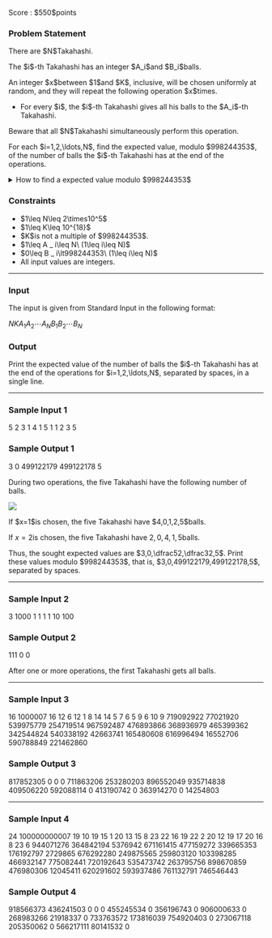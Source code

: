 
<div>

<span>

<span>

<p>
Score : $550$points
</p>

<div>

<section>

### **Problem Statement**

<p>
There are $N$Takahashi.
</p>

<p>
The $i$-th Takahashi has an integer $A_i$and $B_i$balls.
</p>

<p>
An integer $x$between $1$and $K$, inclusive, will be chosen uniformly at random, and they will repeat the following operation $x$times.
</p>

<ul>

<li>
For every $i$, the $i$-th Takahashi gives all his balls to the $A_i$-th Takahashi.
</li>

</ul>

<p>
Beware that all $N$Takahashi simultaneously perform this operation.
</p>

<p>
For each $i=1,2,\ldots,N$, find the expected value, modulo $998244353$, of the number of balls the $i$-th Takahashi has at the end of the operations.
</p>

<details>

<summary>
How to find a expected value modulo $998244353$
</summary>
It can be proved that the sought probability is always a rational number. Additionally, the constraints of this problem guarantee that if the sought probability is represented as an irreducible fraction $\frac{y}{x}$, then $x$is not divisible by $998244353$.

Here, there is a unique $0\leq z\lt998244353$such that $y\equiv xz\pmod{998244353}$, so report this $z$.

</details>

</section>

</div>

<div>

<section>

### **Constraints**

<ul>

<li>
$1\leq N\leq 2\times10^5$
</li>

<li>
$1\leq K\leq 10^{18}$
</li>

<li>
$K$is not a multiple of $998244353$.
</li>

<li>
$1\leq A _ i\leq N\ (1\leq i\leq N)$
</li>

<li>
$0\leq B _ i\lt998244353\ (1\leq i\leq N)$
</li>

<li>
All input values are integers.
</li>

</ul>

</section>

</div>

---

<div>

<div>

<section>

### **Input**

<p>
The input is given from Standard Input in the following format:
</p>

<div>

$N$$K$$A _ 1$$A _ 2$$\cdots$$A _ N$$B _ 1$$B _ 2$$\cdots$$B _ N$
</div>

</section>

</div>

<div>

<section>

### **Output**

<p>
Print the expected value of the number of balls the $i$-th Takahashi has at the end of the operations for $i=1,2,\ldots,N$, separated by spaces, in a single line.
</p>

</section>

</div>

</div>

---

<div>

<section>

### **Sample Input 1**

<div>

5 2
3 1 4 1 5
1 1 2 3 5

</div>

</section>

</div>

<div>

<section>

### **Sample Output 1**

<div>

3 0 499122179 499122178 5

</div>

<p>
During two operations, the five Takahashi have the following number of balls.
</p>

<p>

<img src="https://img.atcoder.jp/abc310/eeca44e66744660173a72967840e158a.png">

</img>

</p>

<p>
If $x=1$is chosen, the five Takahashi have $4,0,1,2,5$balls.

If $x=2$is chosen, the five Takahashi have $2,0,4,1,5$balls.  
</p>

<p>
Thus, the sought expected values are $3,0,\dfrac52,\dfrac32,5$.
Print these values modulo $998244353$, that is, $3,0,499122179,499122178,5$, separated by spaces.
</p>

</section>

</div>

---

<div>

<section>

### **Sample Input 2**

<div>

3 1000
1 1 1
1 10 100

</div>

</section>

</div>

<div>

<section>

### **Sample Output 2**

<div>

111 0 0

</div>

<p>
After one or more operations, the first Takahashi gets all balls.
</p>

</section>

</div>

---

<div>

<section>

### **Sample Input 3**

<div>

16 1000007
16 12 6 12 1 8 14 14 5 7 6 5 9 6 10 9
719092922 77021920 539975779 254719514 967592487 476893866 368936979 465399362 342544824 540338192 42663741 165480608 616996494 16552706 590788849 221462860

</div>

</section>

</div>

<div>

<section>

### **Sample Output 3**

<div>

817852305 0 0 0 711863206 253280203 896552049 935714838 409506220 592088114 0 413190742 0 363914270 0 14254803

</div>

</section>

</div>

---

<div>

<section>

### **Sample Input 4**

<div>

24 100000000007
19 10 19 15 1 20 13 15 8 23 22 16 19 22 2 20 12 19 17 20 16 8 23 6
944071276 364842194 5376942 671161415 477159272 339665353 176192797 2729865 676292280 249875565 259803120 103398285 466932147 775082441 720192643 535473742 263795756 898670859 476980306 12045411 620291602 593937486 761132791 746546443

</div>

</section>

</div>

<div>

<section>

### **Sample Output 4**

<div>

918566373 436241503 0 0 0 455245534 0 356196743 0 906000633 0 268983266 21918337 0 733763572 173816039 754920403 0 273067118 205350062 0 566217111 80141532 0

</div>

</section>

</div>

</span>

</span>

</div>
